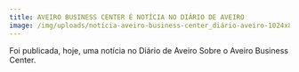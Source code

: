 ```yaml
---
title: AVEIRO BUSINESS CENTER É NOTÍCIA NO DIÁRIO DE AVEIRO
image: /img/uploads/notícia-aveiro-business-center_diário-aveiro-1024x862.png
---
```

Foi publicada, hoje, uma notícia no Diário de Aveiro Sobre o Aveiro Business Center.
